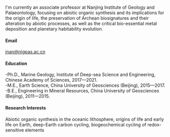  

I'm currently an associate professor at Nanjing Institute of Geology and Palaeontology, focusing on abiotic organic synthesis and its implications for the origin of life, the preservation of Archean biosignatures and their alteration by abiotic processes, as well as the critical bio-essential metal deposition and planetary habitability evolution. 

#### Email
jnan@nigpas.ac.cn

#### Education
-Ph.D., Marine Geology, Institute of Deep-sea Science and Engineering, Chinese Academy of Sciences, 2017—2021.\
-M.E., Earth Science, China University of Geosciences (Beijing), 2015—2017.\
-B.E., Engineering in Mineral Resources, China University of Geosciences (Beijing), 2011—2015.

#### Research Interests
Abiotic organic synthesis in the oceanic lithosphere, origins of life and early life on Earth, deep-Earth carbon cycling, biogeochemical cycling of redox-sensitive elements

